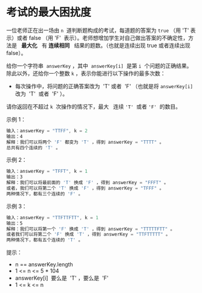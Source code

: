 # 考试的最大困扰度

一位老师正在出一场由 `n`  道判断题构成的考试，每道题的答案为 `true` （用 'T' 表示）或者 false （用 'F'  表示）。老师想增加学生对自己做出答案的不确定性，方法是   **最大化**   有 **连续相同**   结果的题数。（也就是连续出现 true 或者连续出现 false）。

给你一个字符串  `answerKey` ，其中  `answerKey[i]`  是第 `i`  个问题的正确结果。除此以外，还给你一个整数 `k` ，表示你能进行以下操作的最多次数：

- 每次操作中，将问题的正确答案改为  'T' 或者  'F' （也就是将 `answerKey[i]` 改为  'T'  或者  'F' ）。

请你返回在不超过 `k`  次操作的情况下，最大   连续 `'T'`  或者 `'F'`  的数目。

示例 1：

```ts
输入：answerKey = "TTFF", k = 2
输出：4
解释：我们可以将两个 'F' 都变为 'T' ，得到 answerKey = "TTTT" 。
总共有四个连续的 'T' 。
```

示例 2：

```ts
输入：answerKey = "TFFT", k = 1
输出：3
解释：我们可以将最前面的 'T' 换成 'F' ，得到 answerKey = "FFFT" 。
或者，我们可以将第二个 'T' 换成 'F' ，得到 answerKey = "TFFF" 。
两种情况下，都有三个连续的 'F' 。
```

示例 3：

```ts
输入：answerKey = "TTFTTFTT", k = 1
输出：5
解释：我们可以将第一个 'F' 换成 'T' ，得到 answerKey = "TTTTTFTT" 。
或者我们可以将第二个 'F' 换成 'T' ，得到 answerKey = "TTFTTTTT" 。
两种情况下，都有五个连续的 'T' 。
```

提示：

- n == answerKey.length
- 1 <= n <= 5 \* 104
- answerKey[i]  要么是  'T' ，要么是  'F'
- 1 <= k <= n
